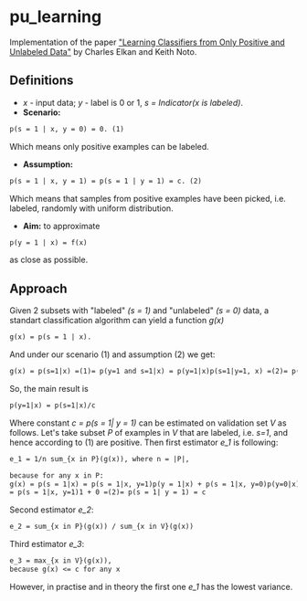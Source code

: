 # pu_learning
Implementation of the paper ["Learning Classifiers from Only Positive and Unlabeled Data"](https://www.eecs.wsu.edu/~holder/courses/CptS570/fall09/present/ElkanKDD08.pdf) by Charles Elkan and Keith Noto. 

## Definitions
* *x* - input data; *y* - label is 0 or 1, *s = Indicator(x is labeled)*.
* **Scenario:** 
```markdown 
p(s = 1 | x, y = 0) = 0. (1) 
``` 
Which means only positive examples can be labeled.
* **Assumption:** 
```markdown
p(s = 1 | x, y = 1) = p(s = 1 | y = 1) = c. (2)
```
Which means that samples from positive examples have been picked, i.e. labeled, randomly with uniform distribution. 
* **Aim:** to approximate 
```markdown
p(y = 1 | x) = f(x)
```
as close as possible. 

## Approach
Given 2 subsets with "labeled" *(s = 1)* and "unlabeled" *(s = 0)* data, a standart classification algorithm can yield a function *g(x)*
```markdown
g(x) = p(s = 1 | x).
```

And under our scenario (1) and assumption (2) we get: 
```markdown
g(x) = p(s=1|x) =(1)= p(y=1 and s=1|x) = p(y=1|x)p(s=1|y=1, x) =(2)= p(y=1|x)p(s=1|y=1) = f(x)c
```
So, the main result is
```markdown
p(y=1|x) = p(s=1|x)/c
```

Where constant *c = p(s = 1| y = 1)* can be estimated on validation set *V* as follows. Let's take subset *P* of examples in *V* that are labeled, i.e. *s=1*, and hence according to (1) are positive. Then first estimator *e_1* is following:
```markdown
e_1 = 1/n sum_{x in P}(g(x)), where n = |P|,

because for any x in P:
g(x) = p(s = 1|x) = p(s = 1|x, y=1)p(y = 1|x) + p(s = 1|x, y=0)p(y=0|x) =(x in P),(1)= 
= p(s = 1|x, y=1)1 + 0 =(2)= p(s = 1| y = 1) = c
```
Second estimator *e_2*:
```markdown
e_2 = sum_{x in P}(g(x)) / sum_{x in V}(g(x))
```
Third estimator *e_3*:
```markdown
e_3 = max_{x in V}(g(x)), 
because g(x) <= c for any x
```

However, in practise and in theory the first one *e_1* has the lowest variance.
